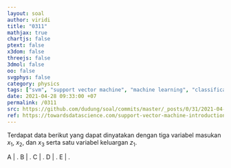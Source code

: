 ```yaml
---
layout: soal
author: viridi
title: "0311"
mathjax: true
chartjs: false
ptext: false
x3dom: false
threejs: false
3dmol: false
oo: false
svgphys: false
category: physics
tags: ["svm", "support vector machine", "machine learning", "classification", "fi3201", "2020-2"]
date: 2021-04-28 09:33:00 +07
permalink: /0311
src: https://github.com/dudung/soal/commits/master/_posts/0/31/2021-04-28-ml-svm-1.md
ref: https://towardsdatascience.com/support-vector-machine-introduction-to-machine-learning-algorithms-934a444fca47
---
```

Terdapat data berikut yang dapat dinyatakan dengan tiga variabel masukan $x_1$, $x_2$, dan $x_3$ serta satu variabel keluargan $z_1$.

A | .
B | .
C | .
D | .
E | .
